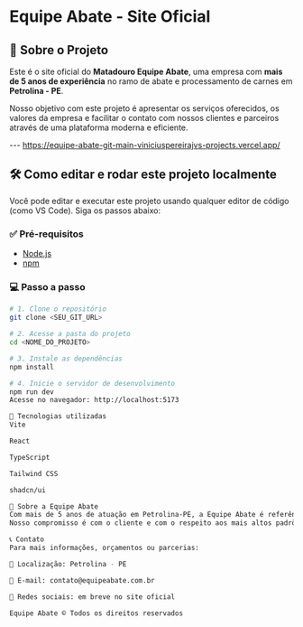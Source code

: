 # Equipe Abate - Site Oficial

## 📌 Sobre o Projeto

Este é o site oficial do **Matadouro Equipe Abate**, uma empresa com **mais de 5 anos de experiência** no ramo de abate e processamento de carnes em **Petrolina - PE**.

Nosso objetivo com este projeto é apresentar os serviços oferecidos, os valores da empresa e facilitar o contato com nossos clientes e parceiros através de uma plataforma moderna e eficiente.

--- https://equipe-abate-git-main-viniciuspereirajvs-projects.vercel.app/

## 🛠️ Como editar e rodar este projeto localmente

Você pode editar e executar este projeto usando qualquer editor de código (como VS Code). Siga os passos abaixo:

### ✅ Pré-requisitos

- [Node.js](https://nodejs.org/)
- [npm](https://www.npmjs.com/)

### 💻 Passo a passo

```bash
# 1. Clone o repositório
git clone <SEU_GIT_URL>

# 2. Acesse a pasta do projeto
cd <NOME_DO_PROJETO>

# 3. Instale as dependências
npm install

# 4. Inicie o servidor de desenvolvimento
npm run dev
Acesse no navegador: http://localhost:5173

🚀 Tecnologias utilizadas
Vite

React

TypeScript

Tailwind CSS

shadcn/ui

🐄 Sobre a Equipe Abate
Com mais de 5 anos de atuação em Petrolina-PE, a Equipe Abate é referência em abate e fornecimento de carnes com qualidade, higiene e responsabilidade.
Nosso compromisso é com o cliente e com o respeito aos mais altos padrões sanitários e legais, garantindo segurança em todas as etapas do processo.

📞 Contato
Para mais informações, orçamentos ou parcerias:

📍 Localização: Petrolina - PE

📧 E-mail: contato@equipeabate.com.br

📱 Redes sociais: em breve no site oficial

Equipe Abate © Todos os direitos reservados
